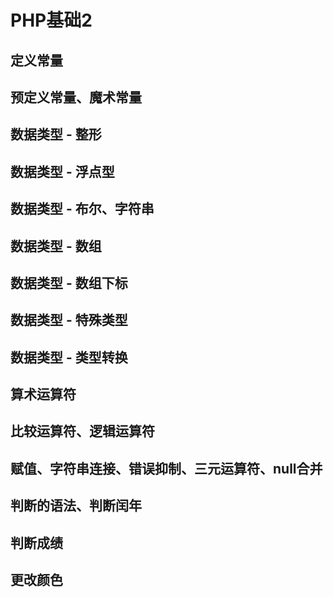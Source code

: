# PHP基础2

## 定义常量

## 预定义常量、魔术常量

## 数据类型 - 整形

## 数据类型 - 浮点型

## 数据类型 - 布尔、字符串

## 数据类型 - 数组

## 数据类型 - 数组下标

## 数据类型 - 特殊类型

## 数据类型 - 类型转换

## 算术运算符

## 比较运算符、逻辑运算符

## 赋值、字符串连接、错误抑制、三元运算符、null合并

## 判断的语法、判断闰年

## 判断成绩

## 更改颜色